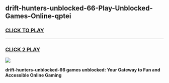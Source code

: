 
## drift-hunters-unblocked-66-Play-Unblocked-Games-Online-qptei
<h3>
<a href="https://premium76.site?title=drift-hunters-unblocked-66&ref=25A">CLICK TO PLAY</a></h3>
<hr>

<h3>
<a href="https://premium76.site?title=drift-hunters-unblocked-66&ref=25A">CLICK 2 PLAY</a>
  
</h3>

<a href="https://premium76.site?title=drift-hunters-unblocked-66&ref=25A"><img src="https://clearcache.store/games.png"></a>


**drift-hunters-unblocked-66 games unblocked: Your Gateway to Fun and Accessible Online Gaming**
